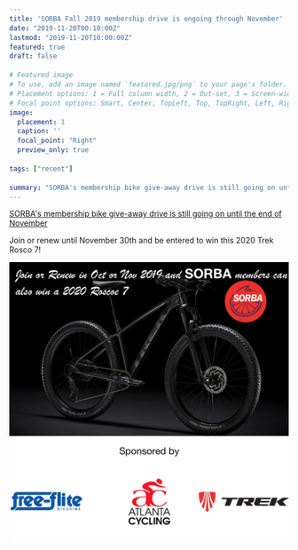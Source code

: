 ```yaml
---
title: 'SORBA Fall 2019 membership drive is ongoing through November'
date: "2019-11-20T00:10:00Z"
lastmod: "2019-11-20T10:00:00Z"
featured: true
draft: false

# Featured image
# To use, add an image named `featured.jpg/png` to your page's folder.
# Placement options: 1 = Full column width, 2 = Out-set, 3 = Screen-width
# Focal point options: Smart, Center, TopLeft, Top, TopRight, Left, Right, BottomLeft, Bottom, BottomRight
image:
  placement: 1
  caption: ''
  focal_point: "Right"
  preview_only: true
  
tags: ["recent"]

summary: "SORBA's membership bike give-away drive is still going on until the end of November!"
---
```


[SORBA's membership bike give-away drive is still going on until the end of November](https://sorba.org/news/sorba-membership-campaign/)

Join or renew until November 30th and be entered to win this 2020 Trek Rosco 7!

![](featured.png)
